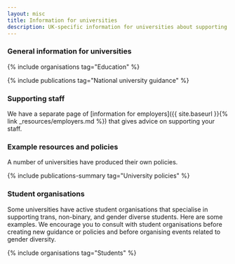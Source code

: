 ```yaml
---
layout: misc
title: Information for universities
description: UK-specific information for universities about supporting trans, nonbinary, and gender non-conforming students and staff
---
```


### General information for universities

{% include organisations tag="Education" %}

{% include publications tag="National university guidance" %}

### Supporting staff

We have a separate page of [information for employers]({{ site.baseurl }}{% link _resources/employers.md %}) that gives advice on supporting your staff.

### Example resources and policies

A number of universities have produced their own policies.

{% include publications-summary tag="University policies" %}

### Student organisations

Some universities have active student organisations that specialise in supporting trans, non-binary, and gender diverse students. Here are some examples. We encourage you to consult with student organisations before creating new guidance or policies and before organising events related to gender diversity.

{% include organisations tag="Students" %}
